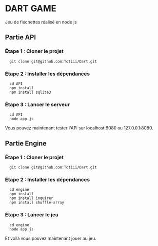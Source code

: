 # DART GAME

Jeu de fléchettes réalisé en node js 

## Partie API

### Étape 1 : Cloner le projet
```
  git clone git@github.com:Totiii/Dart.git
```
### Étape 2 : Installer les dépendances
```
  cd API
  npm install
  npm install sqlite3
```
### Étape 3 : Lancer le serveur
```
  cd API 
  node app.js
```
Vous pouvez maintenant tester l'API sur localhost:8080 ou 127.0.0.1:8080.

## Partie Engine

### Étape 1 : Cloner le projet
```
  git clone git@github.com:Totiii/Dart.git
```
### Étape 2 : Installer les dépendances
```
  cd engine
  npm install
  npm install inquirer
  npm install shuffle-array
 ``` 
### Étape 3 : Lancer le jeu
```
  cd engine
  node app.js
```

Et voilà vous pouvez maintenant jouer au jeu.
